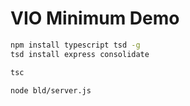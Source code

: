 # VIO Minimum Demo

```sh
npm install typescript tsd -g
tsd install express consolidate

tsc

node bld/server.js
```
